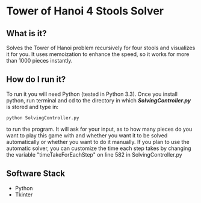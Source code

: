 Tower of Hanoi 4 Stools Solver
==============================

## What is it?
Solves the Tower of Hanoi problem recursively for four stools and visualizes it for you. 
It uses memoization to enhance the speed, so it works for more than 1000 pieces instantly.

## How do I run it?
To run it you will need Python (tested in Python 3.3). Once you install python, run terminal and cd to the directory in which ***SolvingController.py*** is stored and type in:
```
python SolvingController.py
```
to run the program. It will ask for your input, as to how many pieces do you want to play this game with and whether you want it to be solved automatically or whether you want to do it manually.
If you plan to use the automatic solver, you can customize the time each step takes by changing the variable "timeTakeForEachStep" on line 582 in SolvingController.py

## Software Stack
- Python
- Tkinter
